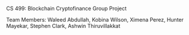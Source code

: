 CS 499: Blockchain Cryptofinance Group Project

Team Members:
Waleed Abdullah,
Kobina Wilson,
Ximena Perez,
Hunter Mayekar,
Stephen Clark,
Ashwin Thiruvillakkat
